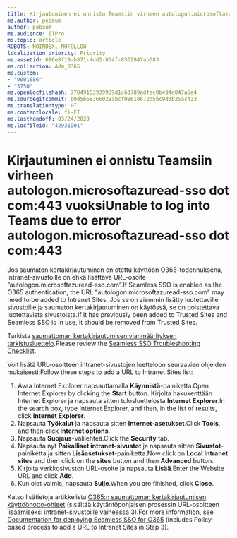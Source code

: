 ```yaml
---
title: Kirjautuminen ei onnistu Teamsiin virheen autologon.microsoftazuread-sso.com:443 vuoksi
ms.author: pebaum
author: pebaum
ms.audience: ITPro
ms.topic: article
ROBOTS: NOINDEX, NOFOLLOW
localization_priority: Priority
ms.assetid: 686e8f18-b871-4dd2-864f-8562947ab583
ms.collection: Adm_O365
ms.custom:
- "9001686"
- "3750"
ms.openlocfilehash: 77049153939989d1c63789adfec0b494d047a6e4
ms.sourcegitcommit: b0d5b68366028abcf08610672d5bc9d3b25ac433
ms.translationtype: HT
ms.contentlocale: fi-FI
ms.lasthandoff: 03/24/2020
ms.locfileid: "42931901"
---
```

# <a name="unable-to-log-into-teams-due-to-error-autologonmicrosoftazuread-sso-dot-com443"></a><span data-ttu-id="9fd36-102">Kirjautuminen ei onnistu Teamsiin virheen autologon.microsoftazuread-sso dot com:443 vuoksi</span><span class="sxs-lookup"><span data-stu-id="9fd36-102">Unable to log into Teams due to error autologon.microsoftazuread-sso dot com:443</span></span>

<span data-ttu-id="9fd36-103">Jos saumaton kertakirjautuminen on otettu käyttöön O365-todennuksena, intranet-sivustoille on ehkä lisättävä URL-osoite ”autologon.microsoftazuread-sso.com”.</span><span class="sxs-lookup"><span data-stu-id="9fd36-103">If Seamless SSO is enabled as the O365 authentication, the URL "autologon.microsoftazuread-sso.com" may need to be added to Intranet Sites.</span></span>  <span data-ttu-id="9fd36-104">Jos se on aiemmin lisätty luotettaville sivustoille ja saumaton kertakirjautuminen on käytössä, se on poistettava luotettavista sivustoista.</span><span class="sxs-lookup"><span data-stu-id="9fd36-104">If it has previously been added to Trusted Sites  and Seamless SSO is in use, it should be removed from Trusted Sites.</span></span>

<span data-ttu-id="9fd36-105">Tarkista [saumattoman kertakirjautumisen vianmäärityksen tarkistusluettelo](https://docs.microsoft.com/azure/active-directory/hybrid/tshoot-connect-sso#troubleshooting-checklist).</span><span class="sxs-lookup"><span data-stu-id="9fd36-105">Please review the [Seamless SSO Troubleshooting Checklist](https://docs.microsoft.com/azure/active-directory/hybrid/tshoot-connect-sso#troubleshooting-checklist).</span></span>

<span data-ttu-id="9fd36-106">Voit lisätä URL-osoitteen intranet-sivustojen luetteloon seuraavien ohjeiden mukaisesti:</span><span class="sxs-lookup"><span data-stu-id="9fd36-106">Follow these steps to add a URL to Intranet Sites list:</span></span>

1. <span data-ttu-id="9fd36-107">Avaa Internet Explorer napsauttamalla **Käynnistä**-painiketta.</span><span class="sxs-lookup"><span data-stu-id="9fd36-107">Open Internet Explorer by clicking the **Start** button.</span></span> <span data-ttu-id="9fd36-108">Kirjoita hakukenttään Internet Explorer ja napsauta sitten tulosluettelosta **Internet Explorer**.</span><span class="sxs-lookup"><span data-stu-id="9fd36-108">In the search box, type Internet Explorer, and then, in the list of results, click **Internet Explorer**.</span></span>
2. <span data-ttu-id="9fd36-109">Napsauta **Työkalut** ja napsauta sitten **Internet-asetukset**.</span><span class="sxs-lookup"><span data-stu-id="9fd36-109">Click **Tools**, and then click **Internet options**.</span></span>
3. <span data-ttu-id="9fd36-110">Napsauta **Suojaus**-välilehteä.</span><span class="sxs-lookup"><span data-stu-id="9fd36-110">Click the **Security** tab.</span></span>
4. <span data-ttu-id="9fd36-111">Napsauta nyt **Paikalliset intranet-sivustot** ja napsauta sitten **Sivustot**-painiketta ja sitten **Lisäasetukset**-painiketta.</span><span class="sxs-lookup"><span data-stu-id="9fd36-111">Now click on **Local Intranet sites** and then click on the **sites** button and then **Advanced** button.</span></span>
5. <span data-ttu-id="9fd36-112">Kirjoita verkkosivuston URL-osoite ja napsauta **Lisää**.</span><span class="sxs-lookup"><span data-stu-id="9fd36-112">Enter the Website URL and click **Add**.</span></span>
6. <span data-ttu-id="9fd36-113">Kun olet valmis, napsauta **Sulje**.</span><span class="sxs-lookup"><span data-stu-id="9fd36-113">When you are finished, click **Close**.</span></span>

<span data-ttu-id="9fd36-114">Katso lisätietoja artikkelista [O365:n saumattoman kertakirjautumisen käyttöönotto-ohjeet](https://docs.microsoft.com/azure/active-directory/hybrid/how-to-connect-sso-quick-start) (sisältää käytäntöpohjaisen prosessin URL-osoitteen lisäämiseksi intranet-sivustoille vaiheessa 3).</span><span class="sxs-lookup"><span data-stu-id="9fd36-114">For more information, see [Documentation for deploying Seamless SSO for O365](https://docs.microsoft.com/azure/active-directory/hybrid/how-to-connect-sso-quick-start) (includes Policy-based process to add a URL to Intranet Sites in Step 3).</span></span>

